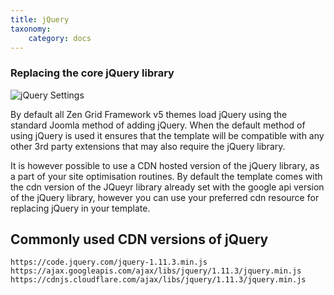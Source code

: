 ```yaml
---
title: jQuery
taxonomy:
    category: docs
---
```


### Replacing the core jQuery library
![jQuery Settings](jQuery.jpg)

By default all Zen Grid Framework v5 themes load jQuery using the standard Joomla method of adding jQuery. When the default method of using jQuery is used it ensures that the template will be compatible with any other 3rd party extensions that may also require the jQuery library.

It is however possible to use a CDN hosted version of the jQuery library, as a part of your site optimisation routines. By default the template comes with the cdn version of the JQueyr library already set with the google api version of the jQuery library, however you can use your preferred cdn resource for replacing jQuery in your template.

## Commonly used CDN versions of jQuery

	https://code.jquery.com/jquery-1.11.3.min.js
	https://ajax.googleapis.com/ajax/libs/jquery/1.11.3/jquery.min.js
	https://cdnjs.cloudflare.com/ajax/libs/jquery/1.11.3/jquery.min.js